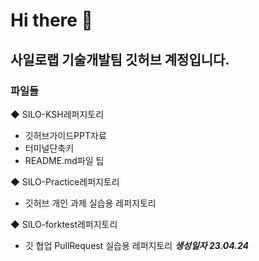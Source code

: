 # Hi there 👋

## 사일로랩 **기술개발팀** 깃허브 계정입니다.



### 파일들

◆ SILO-KSH레퍼지토리 

- 깃허브가이드PPT자료        
- 터미널단축키
- README.md파일 팁

◆ SILO-Practice레퍼지토리 
- 깃허브 개인 과제 실습용 레퍼지토리


◆ SILO-forktest레퍼지토리 
- 깃 협업 PullRequest 실습용 레퍼지토리
                                              ***생성일자 23.04.24***

<!--
**SILO-KSH/SILO-KSH** is a ✨ _special_ ✨ repository because its `README.md` (this file) appears on your GitHub profile.

Here are some ideas to get you started:

- 🔭 I’m currently working on ...
- 🌱 I’m currently learning ...
- 👯 I’m looking to collaborate on ...
- 🤔 I’m looking for help with ...
- 💬 Ask me about ...
- 📫 How to reach me: ...
- 😄 Pronouns: ...
- ⚡ Fun fact: ...
-->
